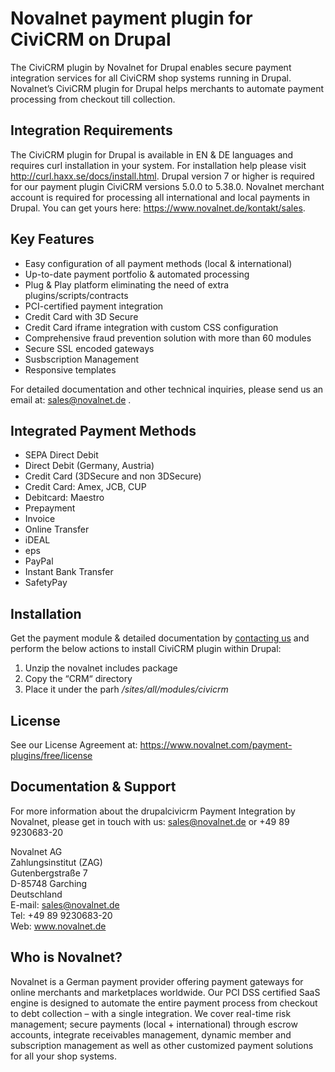 # Novalnet payment plugin for CiviCRM on Drupal

The CiviCRM plugin by Novalnet for Drupal enables secure payment integration services for all CiviCRM shop systems running in Drupal. Novalnet’s CiviCRM  plugin for Drupal helps merchants to automate payment processing from checkout till collection.

## Integration Requirements

The CiviCRM plugin for Drupal is available in EN & DE languages and requires curl installation in your system. For installation help please visit  http://curl.haxx.se/docs/install.html. Drupal version 7 or higher is required for our payment plugin CiviCRM versions 5.0.0 to 5.38.0.
Novalnet merchant account is required for processing all international and local payments in Drupal. You can get yours here: https://www.novalnet.de/kontakt/sales.

## Key Features

- Easy configuration of all payment methods (local & international)
- Up-to-date payment portfolio & automated processing
- Plug & Play platform eliminating the need of extra plugins/scripts/contracts
- PCI-certified payment integration
- Credit Card with 3D Secure
- Credit Card iframe integration with custom CSS configuration
- Comprehensive fraud prevention solution with more than 60 modules
- Secure SSL encoded gateways
- Susbscription Management
- Responsive templates

For detailed documentation and other technical inquiries, please send us an email at: <a href="mailto:sales@novalnet.de"> sales@novalnet.de </a>.

## Integrated Payment Methods 

- SEPA Direct Debit
- Direct Debit (Germany, Austria)
- Credit Card (3DSecure and non 3DSecure)
- Credit Card: Amex, JCB, CUP 
- Debitcard: Maestro                           
- Prepayment
- Invoice
- Online Transfer
- iDEAL
- eps
- PayPal   
- Instant Bank Transfer
- SafetyPay 

## Installation
Get the payment module & detailed documentation by [contacting us](https://www.novalnet.de/kontakt/sales) and perform the below actions to install CiviCRM plugin within Drupal:

1. Unzip the novalnet includes package
2. Copy the “CRM“  directory 
3. Place it under the parh */sites/all/modules/civicrm*

## License
See our License Agreement at: https://www.novalnet.com/payment-plugins/free/license

## Documentation & Support
For more information about the drupalcivicrm Payment Integration by Novalnet, please get in touch with us: <a href="mailto:sales@novalnet.de"> sales@novalnet.de </a> or +49 89 9230683-20<br>

Novalnet AG<br>
Zahlungsinstitut (ZAG)<br>
Gutenbergstraße 7<br>
D-85748 Garching<br>
Deutschland<br>
E-mail: sales@novalnet.de<br>
Tel: +49 89 9230683-20<br>
Web: www.novalnet.de

## Who is Novalnet?

Novalnet is a German payment provider offering payment gateways for online merchants and marketplaces worldwide. Our PCI DSS certified SaaS engine is designed to automate the entire payment process from checkout to debt collection – with a single integration. We cover real-time risk management; secure payments (local + international) through escrow accounts, integrate receivables management, dynamic member and subscription management as well as other customized payment solutions for all your shop systems.
